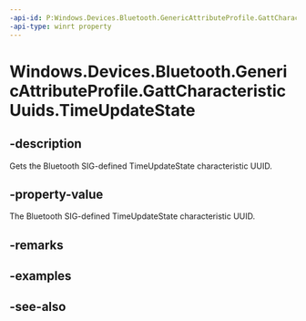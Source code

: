 ----api-id: P:Windows.Devices.Bluetooth.GenericAttributeProfile.GattCharacteristicUuids.TimeUpdateState
-api-type: winrt property
---<!-- Property syntaxpublic System.Guid TimeUpdateState { get; }--># Windows.Devices.Bluetooth.GenericAttributeProfile.GattCharacteristicUuids.TimeUpdateState## -descriptionGets the Bluetooth SIG-defined TimeUpdateState characteristic UUID.## -property-valueThe Bluetooth SIG-defined TimeUpdateState characteristic UUID.## -remarks## -examples## -see-also